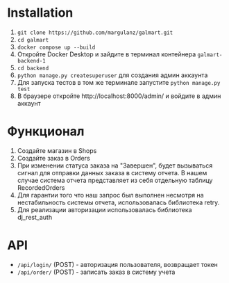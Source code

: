 # Installation

1) `git clone https://github.com/margulanz/galmart.git`
2) `cd galmart`
3) `docker compose up --build`
4) Откройте Docker Desktop и зайдите в терминал контейнера `galmart-backend-1`
5) `cd backend`
6) `python manage.py createsuperuser` для создания админ аккаунта
7) Для запуска тестов в том же терминале запустите `python manage.py test`
7) В браузере откройте http://localhost:8000/admin/ и войдите в админ аккаунт


# Функционал
1) Создайте магазин в Shops
2) Создайте заказ в Orders
3) При изменении статуса заказа на "Завершен", будет вызываться сигнал для отправки данных заказа в систему отчета. В нашем случае система отчета представляет из себя отдельную таблицу RecordedOrders
4) Для гарантии того что наш запрос был выполнен несмотря на нестабильность системы отчета, использовалась библиотека retry. 
5) Для реализации авторизации использовалась библиотека dj_rest_auth


# API
- `/api/login/` (POST) - авторизация пользователя, возвращает токен
- `/api/order/` (POST) - записать заказ в систему учета
